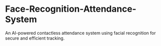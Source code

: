 # Face-Recognition-Attendance-System
An AI-powered contactless attendance system using facial recognition for secure and efficient tracking.
